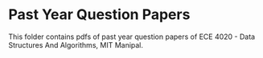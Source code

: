 # Past Year Question Papers

This folder contains pdfs of past year question papers of ECE 4020 - Data Structures And Algorithms, MIT Manipal.

